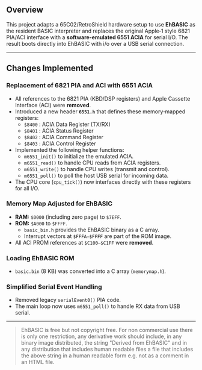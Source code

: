 
## Overview

This project adapts a 65C02/RetroShield hardware setup to use **EhBASIC** as the resident BASIC interpreter and replaces the original Apple‑1 style 6821 PIA/ACI interface with a **software‑emulated 6551 ACIA** for serial I/O. The result boots directly into EhBASIC with i/o over a USB serial connection.

---

## Changes Implemented

### Replacement of 6821 PIA and ACI with 6551 ACIA
- All references to the 6821 PIA (KBD/DSP registers) and Apple Cassette Interface (ACI) were **removed**.
- Introduced a new header **`6551.h`** that defines these memory‑mapped registers:
  - `$8400` : ACIA Data Register (TX/RX)
  - `$8401` : ACIA Status Register
  - `$8402` : ACIA Command Register
  - `$8403` : ACIA Control Register
- Implemented the following helper functions:
  - `m6551_init()` to initialize the emulated ACIA.
  - `m6551_read()` to handle CPU reads from ACIA registers.
  - `m6551_write()` to handle CPU writes (transmit and control).
  - `m6551_poll()` to poll the host USB serial for incoming data.
- The CPU core (`cpu_tick()`) now interfaces directly with these registers for all I/O.

### Memory Map Adjusted for EhBASIC
- **RAM:** `$0000` (including zero page) to `$7EFF`.
- **ROM:** `$A000` to `$FFFF`.
  - `basic_bin.h` provides the EhBASIC binary as a C array.
  - Interrupt vectors at `$FFFA–$FFFF` are part of the ROM image.
- All ACI PROM references at `$C100–$C1FF` were **removed**.

### Loading EhBASIC ROM
- `basic.bin` (8 KB) was converted into a C array (`memorymap.h`).


### Simplified Serial Event Handling
- Removed legacy `serialEvent0()` PIA code.
- The main loop now uses `m6551_poll()` to handle RX data from USB serial.

---

> EhBASIC is free but not copyright free. For non commercial use there is only one restriction, any derivative work should include, in any binary image distributed, the string "Derived from EhBASIC" and in any distribution that includes human readable files a file that includes the above string in a human readable form e.g. not as a comment in an HTML file.
